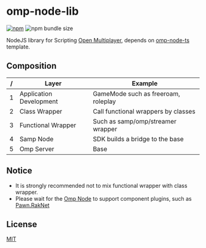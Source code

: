 # omp-node-lib

[![npm](https://img.shields.io/npm/v/omp-node-lib)](https://www.npmjs.com/package/omp-node-lib) ![npm bundle size](https://img.shields.io/bundlephobia/minzip/omp-node-lib)

NodeJS library for Scripting [Open Multiplayer](https://open.mp), depends on [omp-node-ts](https://github.com/dockfries/omp-node-ts) template.

## Composition

| /   | Layer                   | Example                             |
| --- | ----------------------- | ----------------------------------- |
| 1   | Application Development | GameMode such as freeroam, roleplay |
| 2   | Class Wrapper           | Call functional wrappers by classes |
| 3   | Functional Wrapper      | Such as samp/omp/streamer wrapper   |
| 4   | Samp Node               | SDK builds a bridge to the base     |
| 5   | Omp Server              | Base                                |

## Notice

- It is strongly recommended not to mix functional wrapper with class wrapper.
- Please wait for the [Omp Node](https://github.com/AmyrAhmady) to support component plugins, such as [Pawn.RakNet](https://github.com/katursis/Pawn.RakNet)

## License

[MIT](./LICENSE)
